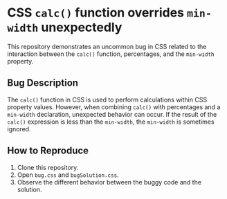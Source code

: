 # CSS `calc()` function overrides `min-width` unexpectedly

This repository demonstrates an uncommon bug in CSS related to the interaction between the `calc()` function, percentages, and the `min-width` property.

## Bug Description

The `calc()` function in CSS is used to perform calculations within CSS property values. However, when combining `calc()` with percentages and a `min-width` declaration, unexpected behavior can occur.  If the result of the `calc()` expression is less than the `min-width`, the `min-width` is sometimes ignored.

## How to Reproduce

1. Clone this repository.
2. Open `bug.css` and `bugSolution.css`.
3. Observe the different behavior between the buggy code and the solution.